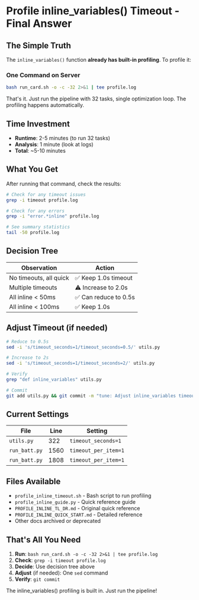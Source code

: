 # Profile inline_variables() Timeout - Final Answer

## The Simple Truth

The `inline_variables()` function **already has built-in profiling**. To profile it:

### One Command on Server

```bash
bash run_card.sh -o -c -32 2>&1 | tee profile.log
```

That's it. Just run the pipeline with 32 tasks, single optimization loop. The profiling happens automatically.

## Time Investment

- **Runtime**: 2-5 minutes (to run 32 tasks)
- **Analysis**: 1 minute (look at logs)
- **Total**: ~5-10 minutes

## What You Get

After running that command, check the results:

```bash
# Check for any timeout issues
grep -i timeout profile.log

# Check for any errors
grep -i "error.*inline" profile.log

# See summary statistics
tail -50 profile.log
```

## Decision Tree

| Observation | Action |
|-------------|--------|
| No timeouts, all quick | ✅ Keep 1.0s timeout |
| Multiple timeouts | ⚠️ Increase to 2.0s |
| All inline < 50ms | ✅ Can reduce to 0.5s |
| All inline < 100ms | ✅ Keep 1.0s |

## Adjust Timeout (if needed)

```bash
# Reduce to 0.5s
sed -i 's/timeout_seconds=1/timeout_seconds=0.5/' utils.py

# Increase to 2s
sed -i 's/timeout_seconds=1/timeout_seconds=2/' utils.py

# Verify
grep "def inline_variables" utils.py

# Commit
git add utils.py && git commit -m "tune: Adjust inline_variables timeout"
```

## Current Settings

| File | Line | Setting |
|------|------|---------|
| `utils.py` | 322 | `timeout_seconds=1` |
| `run_batt.py` | 1560 | `timeout_per_item=1` |
| `run_batt.py` | 1808 | `timeout_per_item=1` |

## Files Available

- `profile_inline_timeout.sh` - Bash script to run profiling
- `profile_inline_guide.py` - Quick reference guide
- `PROFILE_INLINE_TL_DR.md` - Original quick reference
- `PROFILE_INLINE_QUICK_START.md` - Detailed reference
- Other docs archived or deprecated

## That's All You Need

1. **Run**: `bash run_card.sh -o -c -32 2>&1 | tee profile.log`
2. **Check**: `grep -i timeout profile.log`
3. **Decide**: Use decision tree above
4. **Adjust** (if needed): One `sed` command
5. **Verify**: `git commit`

The inline_variables() profiling is built in. Just run the pipeline!
